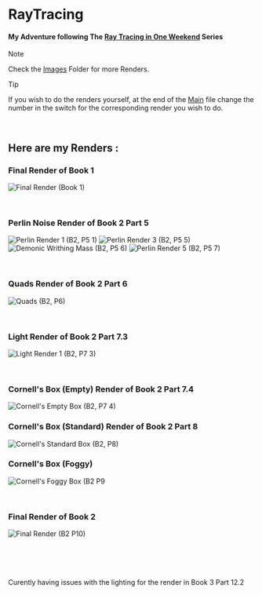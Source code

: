 # RayTracing 
#### My Adventure following The [Ray Tracing in One Weekend](https://raytracing.github.io/) Series

> [!NOTE]
> Check the [Images](https://github.com/Loris-Moreau/RayTracing/tree/main/Images "Images Folder") Folder for more Renders.
>

>[!TIP]
>If you wish to do the renders yourself, at the end of the [Main](https://github.com/Loris-Moreau/RayTracing/blob/main/RayTracing/RayTracing.cpp "RayTracing.cpp") file change the number in the switch for the corresponding render you wish to do.

<br>

## Here are my Renders :

### Final Render of Book 1
![Final Render (Book 1)](https://github.com/Loris-Moreau/RayTracing/blob/main/Images/Final%20Render%20(B1).png)

<br>

### Perlin Noise Render of Book 2 Part 5
![Perlin Render 1 (B2, P5 1)](https://github.com/Loris-Moreau/RayTracing/blob/main/Images/Perlin%20Render%201%20(B2%2C%20P5.1).png) ![Perlin Render 3 (B2, P5 5)](https://github.com/Loris-Moreau/RayTracing/blob/main/Images/Perlin%20Render%203%20(B2%2C%20P5.5).png) ![Demonic Writhing Mass (B2, P5 6)](https://github.com/Loris-Moreau/RayTracing/blob/main/Images/Demonic%20Writhing%20Mass%20(B2%2C%20P5.6).png "Demonic Writhing Mass") ![Perlin Render 5 (B2, P5 7)](https://github.com/Loris-Moreau/RayTracing/blob/main/Images/Perlin%20Render%205%20(B2%2C%20P5.7).png) 

<br>

### Quads Render of Book 2 Part 6
![Quads (B2, P6)](https://github.com/Loris-Moreau/RayTracing/blob/main/Images/Quads%20(B2%2C%20P6).png)

<br>

### Light Render of Book 2 Part 7.3
![Light Render 1 (B2, P7 3)](https://github.com/Loris-Moreau/RayTracing/blob/main/Images/Light%20Render%201%20(B2%2C%20P7.3).png "The Darkness Looks Back")

<br>

### Cornell's Box (Empty) Render of Book 2 Part 7.4
![Cornell's Empty Box (B2, P7 4)](https://github.com/Loris-Moreau/RayTracing/blob/main/Images/Cornell's%20Empty%20Box%20(B2%2C%20P7.4).png "Corn")

### Cornell's Box (Standard) Render of Book 2 Part 8
![Cornell's Standard Box (B2, P8)](https://github.com/Loris-Moreau/RayTracing/blob/main/Images/Cornell's%20Box%20(B2%2C%20P8).png "Also Corn")

### Cornell's Box (Foggy)
![Cornell's Foggy Box (B2 P9](https://github.com/Loris-Moreau/RayTracing/blob/main/Images/Cornell's%20Foggy%20Box%20(B2%2C%20P9).png "Foggy Corn")

<br>

### Final Render of Book 2
![Final Render (B2 P10)](https://github.com/Loris-Moreau/RayTracing/blob/main/Images/Final%20Render%20high-Res%20(B2).png "This took 5 Hours")


<br>
<br>
<br>
<br>
Curently having issues with the lighting for the render in Book 3 Part 12.2
